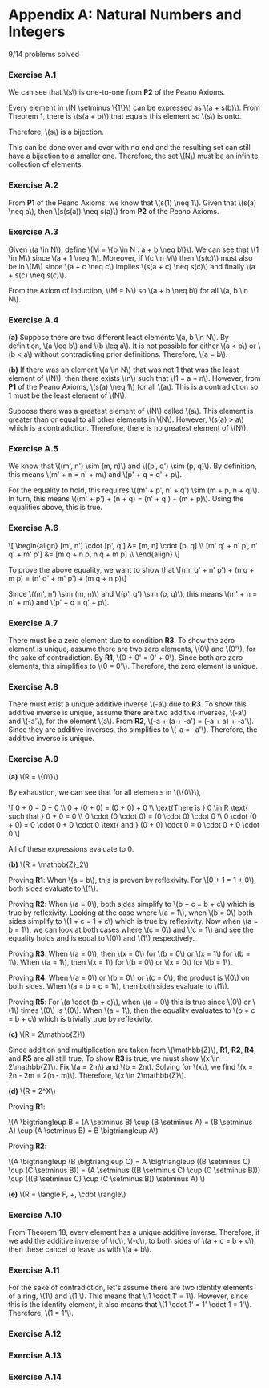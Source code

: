 # Appendix A: Natural Numbers and Integers

9/14 problems solved

### Exercise A.1

We can see that \\(s\\) is one-to-one from **P2** of the Peano Axioms.

Every element in \\(N \setminus \\{1\\}\\) can be expressed as \\(a + s(b)\\). From Theorem 1, there is \\(s(a + b)\\) that equals this element so \\(s\\) is onto.

Therefore, \\(s\\) is a bijection.

This can be done over and over with no end and the resulting set can still have a bijection to a smaller one. Therefore, the set \\(N\\) must be an infinite collection of elements.

### Exercise A.2

From **P1** of the Peano Axioms, we know that \\(s(1) \neq 1\\). Given that \\(s(a) \neq a\\), then \\(s(s(a)) \neq s(a)\\) from **P2** of the Peano Axioms.

### Exercise A.3

Given \\(a \in N\\), define \\(M = \\{b \in N : a + b \neq b\\}\\). We can see that \\(1 \in M\\) since \\(a + 1 \neq 1\\). Moreover, if \\(c \in M\\) then \\(s(c)\\) must also be in \\(M\\) since \\(a + c \neq c\\) implies \\(s(a + c) \neq s(c)\\) and finally \\(a + s(c) \neq s(c)\\).

From the Axiom of Induction, \\(M = N\\) so \\(a + b \neq b\\) for all \\(a, b \in N\\).

### Exercise A.4

**(a)** Suppose there are two different least elements \\(a, b \in N\\). By definition, \\(a \leq b\\) and \\(b \leq a\\). It is not possible for either \\(a < b\\) or \\(b < a\\) without contradicting prior definitions. Therefore, \\(a = b\\).

**(b)** If there was an element \\(a \in N\\) that was not 1 that was the least element of \\(N\\), then there exists \\(n\\) such that \\(1 = a + n\\). However, from **P1** of the Peano Axioms, \\(s(a) \neq 1\\) for all \\(a\\). This is a contradiction so 1 must be the least element of \\(N\\).

Suppose there was a greatest element of \\(N\\) called \\(a\\). This element is greater than or equal to all other elements in \\(N\\). However, \\(s(a) > a\\) which is a contradiction. Therefore, there is no greatest element of \\(N\\).

### Exercise A.5

We know that \\((m', n') \sim (m, n)\\) and \\((p', q') \sim (p, q)\\). By definition, this means \\(m' + n = n' + m\\) and \\(p' + q = q' + p\\).

For the equality to hold, this requires \\((m' + p', n' + q') \sim (m + p, n + q)\\). In turn, this means \\((m' + p') + (n + q) = (n' + q') + (m + p)\\). Using the equalities above, this is true.

### Exercise A.6

\\[
  \begin{align}
    [m', n'] \cdot [p', q'] &= [m, n] \cdot [p, q] \\\\
    [m' q' + n' p', n' q' + m' p'] &= [m q + n p, n q + m p] \\\\
  \end{align}
\\]

To prove the above equality, we want to show that
\\[(m' q' + n' p') + (n q + m p) = (n' q' + m' p') + (m q + n p)\\]

Since \\((m', n') \sim (m, n)\\) and \\((p', q') \sim (p, q)\\), this means \\(m' + n = n' + m\\) and \\(p' + q = q' + p\\).



### Exercise A.7

There must be a zero element due to condition **R3**. To show the zero element is unique, assume there are two zero elements, \\(0\\) and \\(0'\\), for the sake of contradiction. By **R1**, \\(0 + 0' = 0' + 0\\). Since both are zero elements, this simplifies to \\(0 = 0'\\). Therefore, the zero element is unique.

### Exercise A.8

There must exist a unique additive inverse \\(-a\\) due to **R3**. To show this additive inverse is unique, assume there are two additive inverses, \\(-a\\) and \\(-a'\\), for the element \\(a\\). From **R2**, \\(-a + (a + -a') = (-a + a) + -a'\\). Since they are additive inverses, ths simplifies to \\(-a = -a'\\). Therefore, the additive inverse is unique.

### Exercise A.9

**(a)** \\(R = \\{0\\}\\)

By exhaustion, we can see that for all elements in \\(\\{0\\}\\),

\\[
  0 + 0 = 0 + 0 \\\\
  0 + (0 + 0) = (0 + 0) + 0 \\\\
  \text{There is } 0 \in R \text{ such that } 0 + 0 = 0 \\\\
  0 \cdot (0 \cdot 0) = (0 \cdot 0) \cdot 0 \\\\
  0 \cdot (0 + 0) = 0 \cdot 0 + 0 \cdot 0 \text{ and } (0 + 0) \cdot 0 = 0 \cdot 0 + 0 \cdot 0
\\]

All of these expressions evaluate to 0.

**(b)** \\(R = \mathbb{Z}_2\\)

Proving **R1**:
When \\(a = b\\), this is proven by reflexivity. For \\(0 + 1 = 1 + 0\\), both sides evaluate to \\(1\\).

Proving **R2**:
When \\(a = 0\\), both sides simplify to \\(b + c = b + c\\) which is true by reflexivity. Looking at the case where \\(a = 1\\), when \\(b = 0\\) both sides simplify to \\(1 + c = 1 + c\\) which is true by reflexivity. Now when \\(a = b = 1\\), we can look at both cases where \\(c = 0\\) and \\(c = 1\\) and see the equality holds and is equal to \\(0\\) and \\(1\\) respectively.

Proving **R3**:
When \\(a = 0\\), then \\(x = 0\\) for \\(b = 0\\) or \\(x = 1\\) for \\(b = 1\\). When \\(a = 1\\), then \\(x = 1\\) for \\(b = 0\\) or \\(x = 0\\) for \\(b = 1\\).

Proving **R4**:
When \\(a = 0\\) or \\(b = 0\\) or \\(c = 0\\), the product is \\(0\\) on both sides. When \\(a = b = c = 1\\), then both sides evaluate to \\(1\\).

Proving **R5**:
For \\(a \cdot (b + c)\\), when \\(a = 0\\) this is true since \\(0\\) or \\(1\\) times \\(0\\) is \\(0\\). When \\(a = 1\\), then the equality evaluates to \\(b + c = b + c\\) which is trivially true by reflexivity.

**(c)** \\(R = 2\mathbb{Z}\\)

Since addition and multiplication are taken from \\(\mathbb{Z}\\), **R1**, **R2**, **R4**, and **R5** are all still true. To show **R3** is true, we must show \\(x \in 2\mathbb{Z}\\). Fix \\(a = 2m\\) and \\(b = 2n\\). Solving for \\(x\\), we find \\(x = 2n - 2m = 2(n - m)\\). Therefore, \\(x \in 2\mathbb{Z}\\).

**(d)** \\(R = 2^X\\)

Proving **R1**:

\\(A \bigtriangleup B = (A \setminus B) \cup (B \setminus A) = (B \setminus A) \cup (A \setminus B) = B \bigtriangleup A\\)

Proving **R2**:

\\(A \bigtriangleup (B \bigtriangleup C) = A \bigtriangleup ((B \setminus C) \cup (C \setminus B)) = (A \setminus ((B \setminus C) \cup (C \setminus B))) \cup (((B \setminus C) \cup (C \setminus B)) \setminus A) \\)



**(e)** \\(R = \langle F, +, \cdot \rangle\\)



### Exercise A.10

From Theorem 18, every element has a unique additive inverse. Therefore, if we add the additive inverse of \\(c\\), \\(-c\\), to both sides of \\(a + c = b + c\\), then these cancel to leave us with \\(a + b\\).

### Exercise A.11

For the sake of contradiction, let's assume there are two identity elements of a ring, \\(1\\) and \\(1'\\). This means that \\(1 \cdot 1' = 1\\). However, since this is the identity element, it also means that \\(1 \cdot 1' = 1' \cdot 1 = 1'\\). Therefore, \\(1 = 1'\\).

### Exercise A.12



### Exercise A.13



### Exercise A.14


